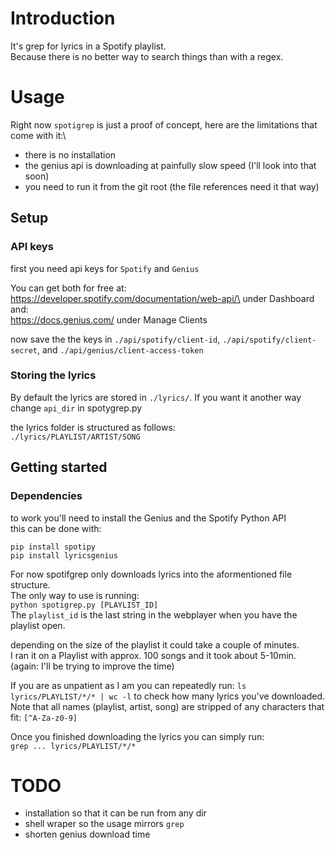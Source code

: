 # Introduction

It's grep for lyrics in a Spotify playlist.\
Because there is no better way to search things than with a regex.

# Usage

Right now `spotigrep` is just a proof of concept, here are the limitations that come with it:\
* there is no installation
* the genius api is downloading at painfully slow speed (I'll look into that soon)
* you need to run it from the git root (the file references need it that way)

## Setup

### API keys

first you need api keys for `Spotify` and `Genius`

You can get both for free at:\
https://developer.spotify.com/documentation/web-api/\
under Dashboard\
and:\
https://docs.genius.com/
under Manage Clients

now save the the keys in `./api/spotify/client-id`, 
`./api/spotify/client-secret`, and `./api/genius/client-access-token`

### Storing the lyrics

By default the lyrics are stored in `./lyrics/`.
If you want it another way change `api_dir` in spotygrep.py

the lyrics folder is structured as follows:\
`./lyrics/PLAYLIST/ARTIST/SONG`

## Getting started

### Dependencies

to work you'll need to install the Genius and the Spotify Python API\
this can be done with:
```
pip install spotipy
pip install lyricsgenius
```

For now spotifgrep only downloads lyrics into the aformentioned file structure.\
The only way to use is running:\
`python spotigrep.py [PLAYLIST_ID]`\
The `playlist_id` is the last string in the webplayer when you have the playlist open.

depending on the size of the playlist it could take a couple of minutes.\
I ran it on a Playlist with approx. 100 songs and it took about 5-10min. (again: I'll be trying to improve the time)

If you are as unpatient as I am you can repeatedly run: `ls lyrics/PLAYLIST/*/* | wc -l` to check how many lyrics you've downloaded.\
Note that all names (playlist, artist, song) are stripped of any characters that fit: `[^A-Za-z0-9]`

Once you finished downloading the lyrics you can simply run:\
`grep ... lyrics/PLAYLIST/*/*`

# TODO

* installation so that it can be run from any dir
* shell wraper so the usage mirrors `grep`
* shorten genius download time
